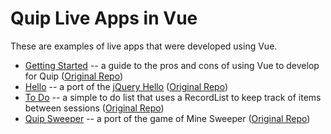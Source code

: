 # Quip Live Apps in Vue

These are examples of live apps that were developed using Vue.

* [Getting Started](./quip-getting-started-vue/README.md) -- a guide to the pros and cons of using Vue to develop for Quip ([Original Repo](https://github.com/herrevilkitten/quip-getting-started-vue))
* [Hello](./quip-hello/README.md) -- a port of the [jQuery Hello](../jquery-stub/README.md) ([Original Repo](https://github.com/herrevilkitten/quip-hello))
* [To Do](./quip-todo/README.md) -- a simple to do list that uses a RecordList to keep track of items between sessions ([Original Repo](https://github.com/herrevilkitten/quip-todo))
* [Quip Sweeper](./quip-sweeper/README.md) -- a port of the game of Mine Sweeper ([Original Repo](https://github.com/herrevilkitten/quip-sweeper))
